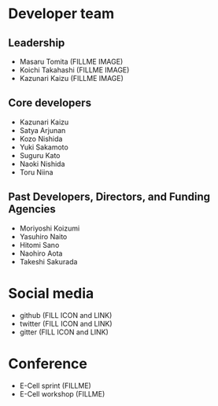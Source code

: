# Developer team

## Leadership

- Masaru Tomita (FILLME IMAGE)
- Koichi Takahashi (FILLME IMAGE)
- Kazunari Kaizu (FILLME IMAGE)

## Core developers

- Kazunari Kaizu
- Satya Arjunan
- Kozo Nishida
- Yuki Sakamoto
- Suguru Kato
- Naoki Nishida
- Toru Niina
 
## Past Developers, Directors, and Funding Agencies

- Moriyoshi Koizumi
- Yasuhiro Naito
- Hitomi Sano
- Naohiro Aota
- Takeshi Sakurada

# Social media

- github (FILL ICON and LINK)
- twitter (FILL ICON and LINK)
- gitter (FILL ICON and LINK)

# Conference

- E-Cell sprint (FILLME)
- E-Cell workshop (FILLME)

